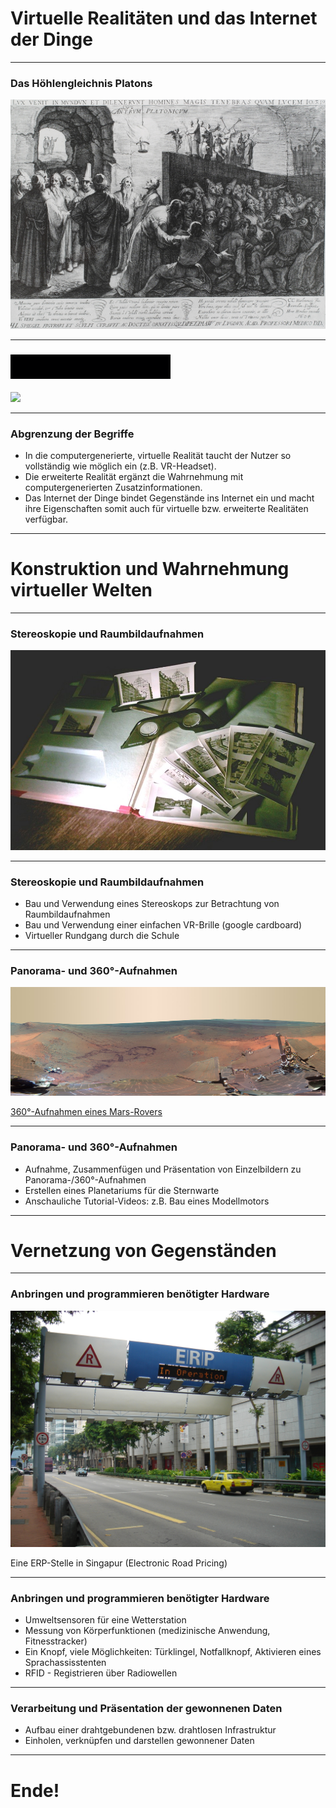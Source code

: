 Virtuelle Realitäten und das Internet der Dinge
===============================================

---

### Das Höhlengleichnis Platons 

![](hoehlengleichnis.jpg)

---

### ![](TheMatrixAnimated.gif)

![](rainingcode.gif)

---

### Abgrenzung der Begriffe

-   In die computergenerierte, virtuelle Realität taucht der Nutzer so
    vollständig wie möglich ein (z.B. VR-Headset).
-   Die erweiterte Realität ergänzt die Wahrnehmung mit
    computergenerierten Zusatzinformationen.
-   Das Internet der Dinge bindet Gegenstände ins Internet ein und macht
    ihre Eigenschaften somit auch für virtuelle bzw. erweiterte
    Realitäten verfügbar.

---

Konstruktion und Wahrnehmung virtueller Welten
==============================================

---

### Stereoskopie und Raumbildaufnahmen

![](raumbild.jpg)

---

### Stereoskopie und Raumbildaufnahmen

-   Bau und Verwendung eines Stereoskops zur Betrachtung von
    Raumbildaufnahmen
-   Bau und Verwendung einer einfachen VR-Brille (google cardboard)
-   Virtueller Rundgang durch die Schule

---

### Panorama- und 360°-Aufnahmen

![](panorama-mars.jpg)

[360°-Aufnahmen eines
Mars-Rovers](https://www.360cities.net/image/curiosity-rover-martian-solar-day-2)

---

### Panorama- und 360°-Aufnahmen

-   Aufnahme, Zusammenfügen und Präsentation von Einzelbildern zu
    Panorama-/360°-Aufnahmen
-   Erstellen eines Planetariums für die Sternwarte
-   Anschauliche Tutorial-Videos: z.B. Bau eines Modellmotors

---


Vernetzung von Gegenständen
===========================

---

### Anbringen und programmieren benötigter Hardware

![](rfid-stelle.JPG)

Eine ERP-Stelle in Singapur (Electronic Road Pricing)

---

### Anbringen und programmieren benötigter Hardware

-   Umweltsensoren für eine Wetterstation
-   Messung von Körperfunktionen (medizinische
    Anwendung, Fitnesstracker)
-   Ein Knopf, viele Möglichkeiten: Türklingel, Notfallknopf, Aktivieren
    eines Sprachassisstenten
-   RFID - Registrieren über Radiowellen

---

### Verarbeitung und Präsentation der gewonnenen Daten

-   Aufbau einer drahtgebundenen bzw. drahtlosen Infrastruktur
-   Einholen, verknüpfen und darstellen gewonnener Daten

---

Ende!
=====

